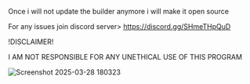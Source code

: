 Once i will not update the builder anymore i will make it open source 

For any issues join discord server> https://discord.gg/SHmeTHpQuD

!DISCLAIMER!

I AM NOT RESPONSIBLE FOR ANY UNETHICAL USE OF THIS PROGRAM



![Screenshot 2025-03-28 180323](https://github.com/user-attachments/assets/944d2f1b-4fb2-43f8-aa24-0ec52321a446)
